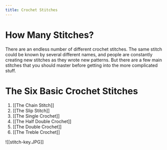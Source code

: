 ```yaml
---
title: Crochet Stitches
---
```


# How Many Stitches?
There are an endless number of different crochet stitches. The same stitch could be known by several different names, and people are constantly creating new stitches as they wrote new patterns. But there are a few main stitches that you should master before getting into the more complicated stuff.

# The Six Basic Crochet Stitches
 1. [[The Chain Stitch]] 
 2. [[The Slip Stitch]] 
 3. [[The Single Crochet]] 
 4. [[The Half Double Crochet]] 
5. [[The Double Crochet]] 
 6. [[The Treble Crochet]] 

![[stitch-key.JPG]]
